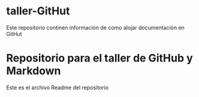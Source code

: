 # taller-GitHut
Este repositorio continen información de como alojar documentación en GitHut

# Repositorio para el taller de GitHub y Markdown
Este es el archivo Readme del repositorio
